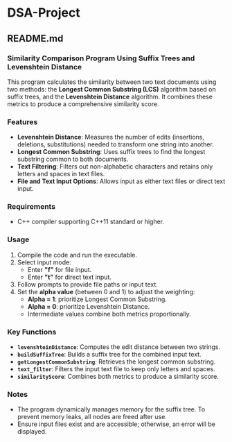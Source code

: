 # DSA-Project
## README.md

### Similarity Comparison Program Using Suffix Trees and Levenshtein Distance

This program calculates the similarity between two text documents using two methods: the **Longest Common Substring (LCS)** algorithm based on suffix trees, and the **Levenshtein Distance** algorithm. It combines these metrics to produce a comprehensive similarity score.

### Features
- **Levenshtein Distance**: Measures the number of edits (insertions, deletions, substitutions) needed to transform one string into another.
- **Longest Common Substring**: Uses suffix trees to find the longest substring common to both documents.
- **Text Filtering**: Filters out non-alphabetic characters and retains only letters and spaces in text files.
- **File and Text Input Options**: Allows input as either text files or direct text input.

### Requirements
- C++ compiler supporting C++11 standard or higher.

### Usage

1. Compile the code and run the executable.
2. Select input mode:
   - Enter **"f"** for file input.
   - Enter **"t"** for direct text input.
3. Follow prompts to provide file paths or input text.
4. Set the **alpha value** (between 0 and 1) to adjust the weighting:
   - **Alpha = 1**: prioritize Longest Common Substring.
   - **Alpha = 0**: prioritize Levenshtein Distance.
   - Intermediate values combine both metrics proportionally.

### Key Functions

- **`levenshteinDistance`**: Computes the edit distance between two strings.
- **`buildSuffixTree`**: Builds a suffix tree for the combined input text.
- **`getLongestCommonSubstring`**: Retrieves the longest common substring.
- **`text_filter`**: Filters the input text file to keep only letters and spaces.
- **`similarityScore`**: Combines both metrics to produce a similarity score.

### Notes
- The program dynamically manages memory for the suffix tree. To prevent memory leaks, all nodes are freed after use.
- Ensure input files exist and are accessible; otherwise, an error will be displayed.
